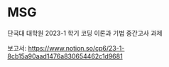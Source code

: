 # MSG
단국대 대학원 2023-1 학기 코딩 이론과 기법 중간고사 과제

보고서: https://www.notion.so/cp6/23-1-8cb15a90aad1476a830654462c1d9681
